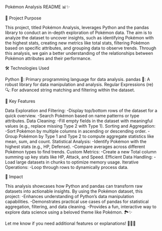 Pokémon Analysis README 📊✨

📖 Project Purpose

This project, titled Pokémon Analysis, leverages Python and the pandas library to conduct an in-depth exploration of Pokémon data. The aim is to analyze the dataset to uncover insights, such as identifying Pokémon with the highest stats, creating new metrics like total stats, filtering Pokémon based on specific attributes, and grouping data to observe trends. Through this analysis, we gain a better understanding of the relationships between Pokémon attributes and their performance.

🛠 Technologies Used

Python 🐍: Primary programming language for data analysis.
pandas 🐼: A robust library for data manipulation and analysis.
Regular Expressions (re) 🔍: For advanced string matching and filtering within the dataset.

🚀 Key Features

Data Exploration and Filtering:
-Display top/bottom rows of the dataset for a quick overview.
-Search Pokémon based on name patterns or type attributes.
Data Cleaning:
-Fill empty fields in the dataset with meaningful values (e.g., replace missing Type 2 with Type 1).
Sorting and Aggregation:
-Sort Pokémon by multiple columns in ascending or descending order.
-Group Pokémon by Type 1 and Type 2 to compute aggregate statistics like mean, sum, and count.
Statistical Analysis:
-Identify Pokémon with the highest stats (e.g., HP, Defense).
-Compare averages across different Pokémon types to find trends.
Custom Metrics:
-Create a new Total column summing up key stats like HP, Attack, and Speed.
Efficient Data Handling:
-Load large datasets in chunks to optimize memory usage.
Iterative Operations:
-Loop through rows to dynamically process data.

🎯 Impact

This analysis showcases how Python and pandas can transform raw datasets into actionable insights. By using the Pokémon dataset, this project:
-Enhances understanding of Python’s data manipulation capabilities.
-Demonstrates practical use cases of pandas for statistical aggregation, filtering, and data cleaning.
-Provides a fun, interactive way to explore data science using a beloved theme like Pokémon. 🏞✨

Let me know if you need additional features or explanations! 🧑‍💻🌟
